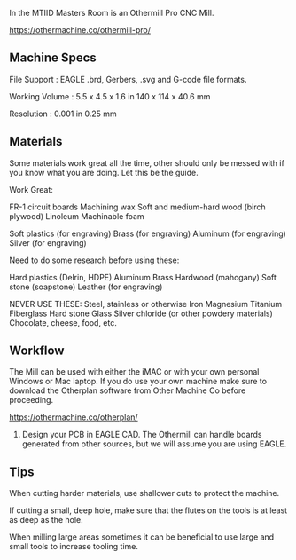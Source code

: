 In the MTIID Masters Room is an Othermill Pro CNC Mill.

https://othermachine.co/othermill-pro/

Machine Specs
-------------
File Support   : EAGLE .brd, Gerbers, .svg and G-code file formats.

Working Volume : 5.5 x 4.5 x 1.6  in
                 140 x 114 x 40.6 mm

Resolution     : 0.001 in
                 0.25  mm

Materials
---------
Some materials work great all the time, other should only be messed 
with if you know what you are doing. Let this be the guide.

Work Great:

FR-1 circuit boards
Machining wax
Soft and medium-hard wood (birch plywood)
Linoleum
Machinable foam

Soft plastics (for engraving)
Brass (for engraving)
Aluminum (for engraving)
Silver (for engraving)

Need to do some research before using these:

Hard plastics (Delrin, HDPE)
Aluminum
Brass
Hardwood (mahogany)
Soft stone (soapstone)
Leather (for engraving)

NEVER USE THESE:
Steel, stainless or otherwise
Iron
Magnesium
Titanium
Fiberglass
Hard stone
Glass
Silver chloride (or other powdery materials)
Chocolate, cheese, food, etc.


Workflow
--------
The Mill can be used with either the iMAC or with your own personal
Windows or Mac laptop. If you do use your own machine make sure to
download the Otherplan software from Other Machine Co before proceeding.

https://othermachine.co/otherplan/

1. Design your PCB in EAGLE CAD. The Othermill can handle 
    boards generated from other sources, but we will assume 
    you are using EAGLE.

Tips
----
When cutting harder materials, use shallower cuts to protect the machine.

If cutting a small, deep hole, make sure that the flutes on 
the tools is at least as deep as the hole.

When milling large areas sometimes it can be beneficial to 
use large and small tools to increase tooling time.
